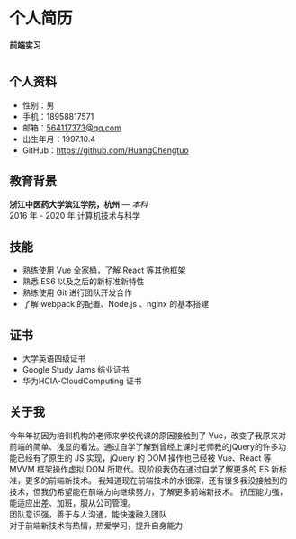 # 个人简历

**前端实习**

# <demo/>

## 个人资料

* 性别：男
* 手机：18958817571
* 邮箱：564117373@qq.com
* 出生年月：1997.10.4
* GitHub：https://github.com/HuangChengtuo

## 教育背景

**浙江中医药大学滨江学院，杭州** — *本科*  
2016 年 - 2020 年 
计算机技术与科学

## 技能

* 熟练使用 Vue 全家桶，了解 React 等其他框架
* 熟悉 ES6 以及之后的新标准新特性
* 熟练使用 Git 进行团队开发合作
* 了解 webpack 的配置、Node.js 、nginx 的基本搭建

## 证书

* 大学英语四级证书
* Google Study Jams 结业证书
* 华为HCIA-CloudComputing 证书

## 关于我

今年年初因为培训机构的老师来学校代课的原因接触到了 Vue，改变了我原来对前端的简单、浅显的看法。通过自学了解到曾经上课时老师教的jQuery的许多功能已经有了原生的 JS 实现，jQuery 的 DOM 操作也已经被 Vue、React 等 MVVM 框架操作虚拟 DOM 所取代。现阶段我仍在通过自学了解更多的 ES 新标准，更多的前端新技术。
我知道现在前端技术的水很深，还有很多我没接触到的技术，但我仍希望能在前端方向继续努力，了解更多前端新技术。
抗压能力强，能适应出差、加班，服从公司管理。  
团队意识强，善于与人沟通，能快速融入团队  
对于前端新技术有热情，热爱学习，提升自身能力
